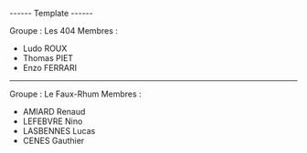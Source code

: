 ------ Template ------

Groupe : Les 404
Membres :
- Ludo ROUX
- Thomas PIET
- Enzo FERRARI

----------------------
Groupe : Le Faux-Rhum
Membres :
- AMIARD Renaud
- LEFEBVRE Nino
- LASBENNES Lucas
- CENES Gauthier
